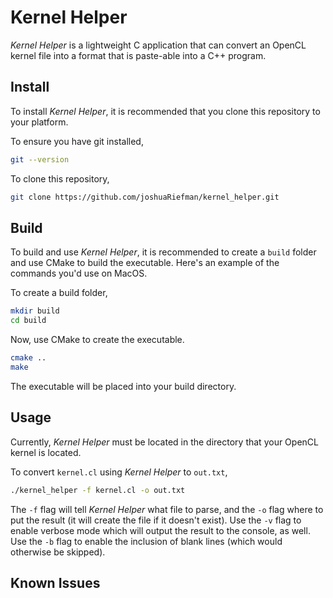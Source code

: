 # Kernel Helper
_Kernel Helper_ is a lightweight C application that can convert an OpenCL kernel file 
into a format that is paste-able into a C++ program.

## Install
To install _Kernel Helper_, it is recommended that you clone this repository to your platform.

To ensure you have git installed,
```bash
git --version
```
To clone this repository,
```bash
git clone https://github.com/joshuaRiefman/kernel_helper.git
```

## Build
To build and use _Kernel Helper_, it is recommended to create a `build` folder and use CMake to build the executable. Here's an example of the commands you'd use on MacOS.

To create a build folder,
```bash
mkdir build
cd build
```
Now, use CMake to create the executable.
```bash
cmake ..
make
```

The executable will be placed into your build directory.

## Usage
Currently, _Kernel Helper_ must be located in the directory that your OpenCL kernel is located.

To convert `kernel.cl` using _Kernel Helper_ to `out.txt`,

```bash
./kernel_helper -f kernel.cl -o out.txt
```

The `-f` flag will tell _Kernel Helper_ what file to parse, and the `-o` flag where to put the result (it will create the file if it doesn't exist).
Use the `-v` flag to enable verbose mode which will output the result to the console, as well. Use the `-b` flag to enable the inclusion of blank lines (which would otherwise be skipped).


## Known Issues
